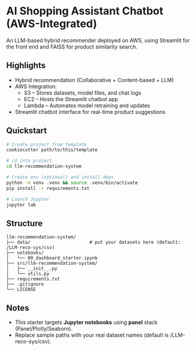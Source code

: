# AI Shopping Assistant Chatbot (AWS-Integrated)
An LLM-based hybrid recommender deployed on AWS, using Streamlit for the front end and FAISS for product similarity search.

## Highlights
- Hybrid recommendation (Collaborative + Content-based + LLM)
- AWS Integration:
  + S3 – Stores datasets, model files, and chat logs  
  + EC2 – Hosts the Streamlit chatbot app  
  + Lambda – Automates model retraining and updates 
- Streamlit chatbot interface for real-time product suggestions

## Quickstart

```bash
# Create project from template
cookiecutter path/to/this/template

# cd into project
cd llm-recommendation-system

# Create env (optional) and install deps
python -m venv .venv && source .venv/bin/activate
pip install -r requirements.txt

# Launch Jupyter
jupyter lab
```

## Structure

```
llm-recommendation-system/
├── data/                      # put your datasets here (default: /LLM-reco-sys/csv)
├── notebooks/
│   └── 00_dashboard_starter.ipynb
├── src/llm-recommendation-system/
│   ├── __init__.py
│   └── utils.py
├── requirements.txt
├── .gitignore
└── LICENSE
```

## Notes

- This starter targets **Jupyter notebooks** using **panel** stack (Panel/Plotly/Seaborn).
- Replace sample paths with your real dataset names (default is /LLM-reco-sys/csv).

